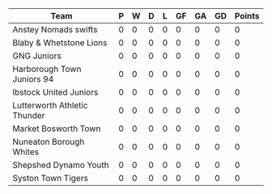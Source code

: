 | Team | P | W | D | L | GF | GA | GD | Points |
|------|---|---|---|---|----|----|----|--------|
| Anstey Nomads swifts | 0 | 0 | 0 | 0 | 0 | 0 | 0 | 0 |
| Blaby & Whetstone Lions | 0 | 0 | 0 | 0 | 0 | 0 | 0 | 0 |
| GNG Juniors | 0 | 0 | 0 | 0 | 0 | 0 | 0 | 0 |
| Harborough Town Juniors 94 | 0 | 0 | 0 | 0 | 0 | 0 | 0 | 0 |
| Ibstock United Juniors | 0 | 0 | 0 | 0 | 0 | 0 | 0 | 0 |
| Lutterworth Athletic Thunder | 0 | 0 | 0 | 0 | 0 | 0 | 0 | 0 |
| Market Bosworth Town | 0 | 0 | 0 | 0 | 0 | 0 | 0 | 0 |
| Nuneaton Borough Whites | 0 | 0 | 0 | 0 | 0 | 0 | 0 | 0 |
| Shepshed Dynamo Youth | 0 | 0 | 0 | 0 | 0 | 0 | 0 | 0 |
| Syston Town Tigers | 0 | 0 | 0 | 0 | 0 | 0 | 0 | 0 |
